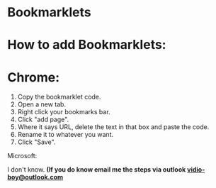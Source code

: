 # Bookmarklets


# How to add Bookmarklets:

# Chrome:

1. Copy the bookmarklet code.
2. Open a new tab.
3. Right click your bookmarks bar.
4. Click "add page".
5. Where it says URL, delete the text in that box and paste the code.
6. Rename it to whatever you want.
7. Click "Save".

Microsoft:

I don't know.
<b>(If you do know email me the steps via outlook vidio-boy@outlook.com<b>
